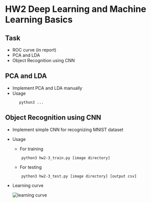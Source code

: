 # HW2 Deep Learning and Machine Learning Basics

## Task
* ROC curve (in report)
* PCA and LDA
* Object Recognition using CNN

## PCA and LDA
* Implement PCA and LDA manually
* Usage
     ```
        python3 ...
     ```

## Object Recognition using CNN
* Implement simple CNN for recognizing MNIST dataset
* Usage
    * For training
    ```
        python3 hw2-3_train.py [image directory] 
    ```
    * For testing
    ```
        python3 hw2-3_test.py [image directory] [output csv] 
    ```
* Learning curve

    ![learning curve](https://github.com/fanoping/Computer-Vision/blob/master/hw2/curve.png)
